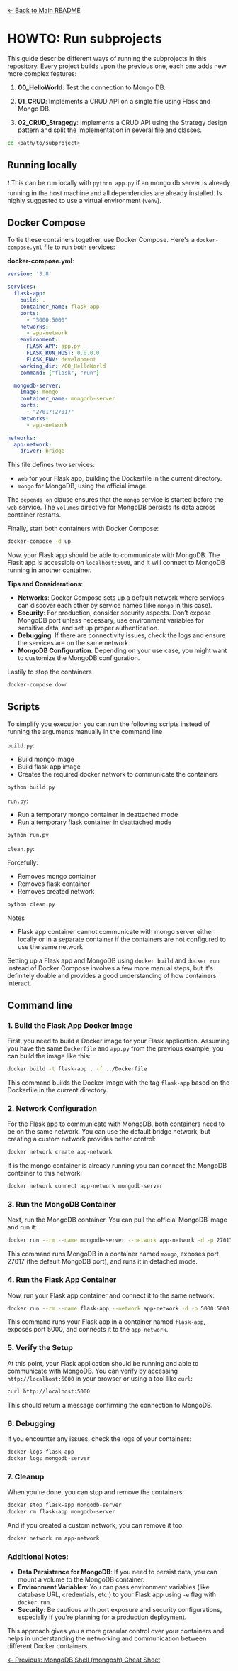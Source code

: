 [← Back to Main README](../README.md)

# HOWTO: Run subprojects

This guide describe different ways of running the subprojects in this repository. Every project builds upon the previous one, each one adds new more complex features:

1. **00_HelloWorld**: Test the connection to Mongo DB.

2. **01_CRUD**: Implements a CRUD API on a single file using Flask and Mongo DB.

3. **02_CRUD_Stragegy**: Implements a CRUD API using the Strategy design pattern and split the implementation in several file and classes.



```bash
cd <path/to/subproject>
```

## Running locally

:exclamation: This can be run locally with `python app.py` if an mongo db server is already running in the host machine and all dependencies are already installed. Is highly suggested to use a virtual environment (`venv`).


## Docker Compose

To tie these containers together, use Docker Compose. Here's a `docker-compose.yml` file to run both services:

**docker-compose.yml**:
```yaml
version: '3.8'

services:
  flask-app:
    build: .
    container_name: flask-app
    ports:
      - "5000:5000"
    networks:
      - app-network
    environment:
      FLASK_APP: app.py
      FLASK_RUN_HOST: 0.0.0.0
      FLASK_ENV: development
    working_dir: /00_HelloWorld
    command: ["flask", "run"]

  mongodb-server:
    image: mongo
    container_name: mongodb-server
    ports:
      - "27017:27017"
    networks:
      - app-network

networks:
  app-network:
    driver: bridge
```

This file defines two services: 
- `web` for your Flask app, building the Dockerfile in the current directory.
- `mongo` for MongoDB, using the official image.

The `depends_on` clause ensures that the `mongo` service is started before the `web` service. The `volumes` directive for MongoDB persists its data across container restarts.

Finally, start both containers with Docker Compose:

```bash
docker-compose -d up
```

Now, your Flask app should be able to communicate with MongoDB. The Flask app is accessible on `localhost:5000`, and it will connect to MongoDB running in another container.

**Tips and Considerations**:

- **Networks**: Docker Compose sets up a default network where services can discover each other by service names (like `mongo` in this case).
- **Security**: For production, consider security aspects. Don’t expose MongoDB port unless necessary, use environment variables for sensitive data, and set up proper authentication.
- **Debugging**: If there are connectivity issues, check the logs and ensure the services are on the same network.
- **MongoDB Configuration**: Depending on your use case, you might want to customize the MongoDB configuration.

Lastily to stop  the containers

```bash
docker-compose down
```

## Scripts

To simplify you execution you can run the following scripts instead of running the arguments manually in the command line

`build.py`:

- Build mongo image
- Build flask app image
- Creates the required docker network to communicate the containers

```python
python build.py
```

`run.py`:

- Run a temporary mongo container in deattached mode
- Run a temporary flask container in deattached mode

```python
python run.py
```

`clean.py`:

Forcefully:

- Removes mongo container
- Removes flask container
- Removes created network

```python
python clean.py
```

Notes

- Flask app container cannot communicate with mongo server either locally or in a separate container if the containers are not configured to use the same network

Setting up a Flask app and MongoDB using `docker build` and `docker run` instead of Docker Compose involves a few more manual steps, but it's definitely doable and provides a good understanding of how containers interact. 

## Command line

### 1. **Build the Flask App Docker Image**

First, you need to build a Docker image for your Flask application. Assuming you have the same `Dockerfile` and `app.py` from the previous example, you can build the image like this:

```bash
docker build -t flask-app . -f ../Dockerfile
```

This command builds the Docker image with the tag `flask-app` based on the Dockerfile in the current directory.

### 2. **Network Configuration**

For the Flask app to communicate with MongoDB, both containers need to be on the same network. You can use the default bridge network, but creating a custom network provides better control:

```bash
docker network create app-network
```

If is the mongo container is already running you can connect the MongoDB container to this network:

```bash
docker network connect app-network mongodb-server
```

### 3. **Run the MongoDB Container**

Next, run the MongoDB container. You can pull the official MongoDB image and run it:

```bash
docker run --rm --name mongodb-server --network app-network -d -p 27017:27017 mongo
```

This command runs MongoDB in a container named `mongo`, exposes port 27017 (the default MongoDB port), and runs it in detached mode.



### 4. **Run the Flask App Container**

Now, run your Flask app container and connect it to the same network:

```bash
docker run --rm --name flask-app --network app-network -d -p 5000:5000 flask-app
```

This command runs your Flask app in a container named `flask-app`, exposes port 5000, and connects it to the `app-network`.

### 5. **Verify the Setup**

At this point, your Flask application should be running and able to communicate with MongoDB. You can verify by accessing `http://localhost:5000` in your browser or using a tool like `curl`:

```bash
curl http://localhost:5000
```

This should return a message confirming the connection to MongoDB.

### 6. **Debugging**

If you encounter any issues, check the logs of your containers:

```bash
docker logs flask-app
docker logs mongodb-server
```

### 7. **Cleanup**

When you're done, you can stop and remove the containers:

```bash
docker stop flask-app mongodb-server
docker rm flask-app mongodb-server
```

And if you created a custom network, you can remove it too:

```bash
docker network rm app-network
```

### Additional Notes:

- **Data Persistence for MongoDB**: If you need to persist data, you can mount a volume to the MongoDB container.
- **Environment Variables**: You can pass environment variables (like database URL, credentials, etc.) to your Flask app using `-e` flag with `docker run`.
- **Security**: Be cautious with port exposure and security configurations, especially if you're planning for a production deployment.

This approach gives you a more granular control over your containers and helps in understanding the networking and communication between different Docker containers.

[← Previous: MongoDB Shell (mongosh) Cheat Sheet](./MONGOSH.md) 
